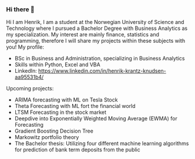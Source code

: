 ### Hi there 👋

<!--
**Henrkkn/Henrkkn** is a ✨ _special_ ✨ repository because its `README.md` (this file) appears on your GitHub profile.

Here are some ideas to get you started:

- 🔭 I’m currently working on ...
- 🌱 I’m currently learning ...
- 👯 I’m looking to collaborate on ...
- 🤔 I’m looking for help with ...
- 💬 Ask me about ...
- 📫 How to reach me: ...
- 😄 Pronouns: ...
- ⚡ Fun fact: ...
-->



Hi I am Henrik, I am a student at the Norwegian University of Science and Technology where I pursued a Bachelor Degree with Business Analytics as my specialization. 
My interest are mainly finance, statistics and programming, therefore I will share my projects within these subjects with you!
My profile:
- BSc in Business and Administration, specializing in Business Analytics
- Skills within Python, Excel and VBA
- LinkedIn: https://www.linkedin.com/in/henrik-krantz-knudsen-aa95531b4/

Upcoming projects:
- ARIMA forecasting with ML on Tesla Stock
- Theta Forecasting with ML fort the financial world
- LTSM Forecasting in the stock market
- Deepdive into Exponentially Weighted Moving Average (EWMA) for Forecasting
- Gradient Boosting Decision Tree
- Markowitz portfolio theory
- The Bachelor thesis: Utilizing four different machine learning algorithms for prediction of bank term deposits from the public
